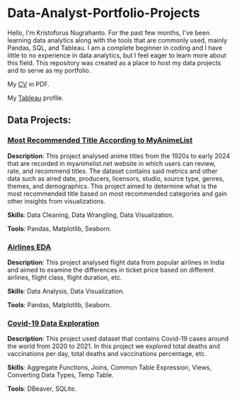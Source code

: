 # Data-Analyst-Portfolio-Projects

Hello, I'm Kristoforus Nugrahanto. For the past few months, I've been learning data analytics along with the tools that are commonly used, mainly Pandas, SQL, and Tableau.
I am a complete beginner in coding and I have little to no experience in data analytics, but I feel eager to learn more about this field. 
This repository was created as a place to host my data projects and to serve as my portfolio.

My [CV](https://github.com/hatarakris/Data-Projects/blob/main/Resume_Kristoforus%20Nugrahanto.pdf) in PDF.

My [Tableau](https://public.tableau.com/app/profile/kristoforus.nugrahanto/vizzes) profile.

## Data Projects:
### [Most Recommended Title According to MyAnimeList](https://github.com/hatarakris/Data-Projects/blob/main/anime_EDA.ipynb)
**Description**: This project analysed anime titles from the 1920s to early 2024 that are recorded in myanimelist.net website in which users can
review, rate, and recommend titles. The dataset contains said metrics and other data such as aired date, producers, licensors, studio, source type,
genres, themes, and demographics. This project aimed to determine what is the most recommended title based on most recommended categories and gain other
insights from visualizations.

**Skills**: Data Cleaning, Data Wrangling, Data Visualization.

**Tools**: Pandas, Matplotlib, Seaborn.

### [Airlines EDA](https://github.com/hatarakris/Data-Projects/blob/main/airlines.ipynb)
**Description**: This project analysed flight data from popular airlines in India and aimed to examine the differences in ticket price based on
different airlines, flight class, flight duration, etc.

**Skills**: Data Analysis, Data Visualization.

**Tools**: Pandas, Matplotlib, Seaborn.

### [Covid-19 Data Exploration](https://github.com/hatarakris/Data-Projects/blob/main/covid-data-exploration.sql)
**Description**: This project used dataset that contains Covid-19 cases around the world from 2020 to 2021. In this project we
explored total deaths and vaccinations per day, total deaths and vaccinations percentage, etc.

**Skills**: Aggregate Functions, Joins, Common Table Expression, Views, Converting Data Types, Temp Table.

**Tools**: DBeaver, SQLite.
